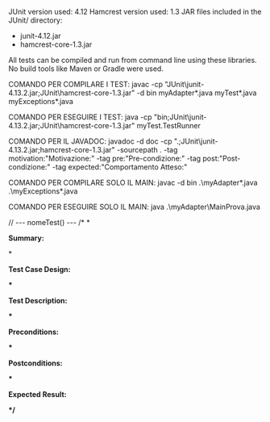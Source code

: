 JUnit version used: 4.12
Hamcrest version used: 1.3
JAR files included in the JUnit/ directory:
- junit-4.12.jar
- hamcrest-core-1.3.jar

All tests can be compiled and run from command line using these libraries.
No build tools like Maven or Gradle were used.


COMANDO PER COMPILARE I TEST:
javac -cp "JUnit\junit-4.13.2.jar;JUnit\hamcrest-core-1.3.jar" -d bin myAdapter\*.java myTest\*.java myExceptions\*.java

COMANDO PER ESEGUIRE I TEST:
java -cp "bin;JUnit\junit-4.13.2.jar;JUnit\hamcrest-core-1.3.jar" myTest.TestRunner

COMANDO PER IL JAVADOC:
javadoc -d doc -cp ".;JUnit\junit-4.13.2.jar;hamcrest-core-1.3.jar" -sourcepath . -tag motivation:"Motivazione:" -tag pre:"Pre-condizione:" -tag post:"Post-condizione:" -tag expected:"Comportamento Atteso:"

COMANDO PER COMPILARE SOLO IL MAIN:
javac -d bin .\myAdapter\*.java .\myExceptions\*.java

COMANDO PER ESEGUIRE SOLO IL MAIN:
java .\myAdapter\MainProva.java

// --- nomeTest() ---
    /*
     * <p><b>Summary:</b> <p>
     * <p><b>Test Case Design:<b> <p>
     * <p><b>Test Description:<b> <p>
     * <p><b>Preconditions:<b> <p>
     * <p><b>Postconditions:<b> <p>
     * <p><b>Expected Result:<b> <p>
     */